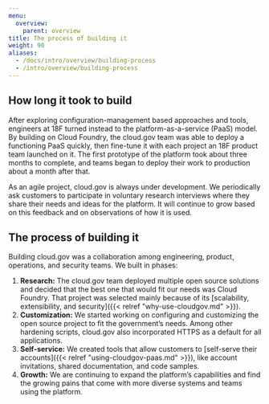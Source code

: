 ```yaml
---
menu:
  overview:
    parent: overview
title: The process of building it
weight: 90
aliases:
  - /docs/intro/overview/building-process
  - /intro/overview/building-process
---
```


## How long it took to build

After exploring configuration-management based approaches and tools, engineers at 18F turned instead to the platform-as-a-service (PaaS) model. By building on Cloud Foundry, the cloud.gov team was able to deploy a functioning PaaS quickly, then fine-tune it with each project an 18F product team launched on it. The first prototype of the platform took about three months to complete, and teams began to deploy their work to production about a month after that.

As an agile project, cloud.gov is always under development. We periodically ask customers to participate in voluntary research interviews where they share their needs and ideas for the platform. It will continue to grow based on this feedback and on observations of how it is used.

## The process of building it

Building cloud.gov was a collaboration among engineering, product, operations, and security teams. We built in phases:

1. **Research:** The cloud.gov team deployed multiple open source solutions and decided that the best one that would fit our needs was Cloud Foundry. That project was selected mainly because of its [scalability, extensibility, and security]({{< relref "why-use-cloudgov.md" >}}).
1. **Customization:** We started working on configuring and customizing the open source project to fit the government’s needs. Among other hardening scripts, cloud.gov also incorporated HTTPS as a default for all applications.
1. **Self-service:** We created tools that allow customers to [self-serve their accounts]({{< relref "using-cloudgov-paas.md" >}}), like account invitations, shared documentation, and code samples.
1. **Growth:** We are continuing to expand the platform’s capabilities and find the growing pains that come with more diverse systems and teams using the platform.
